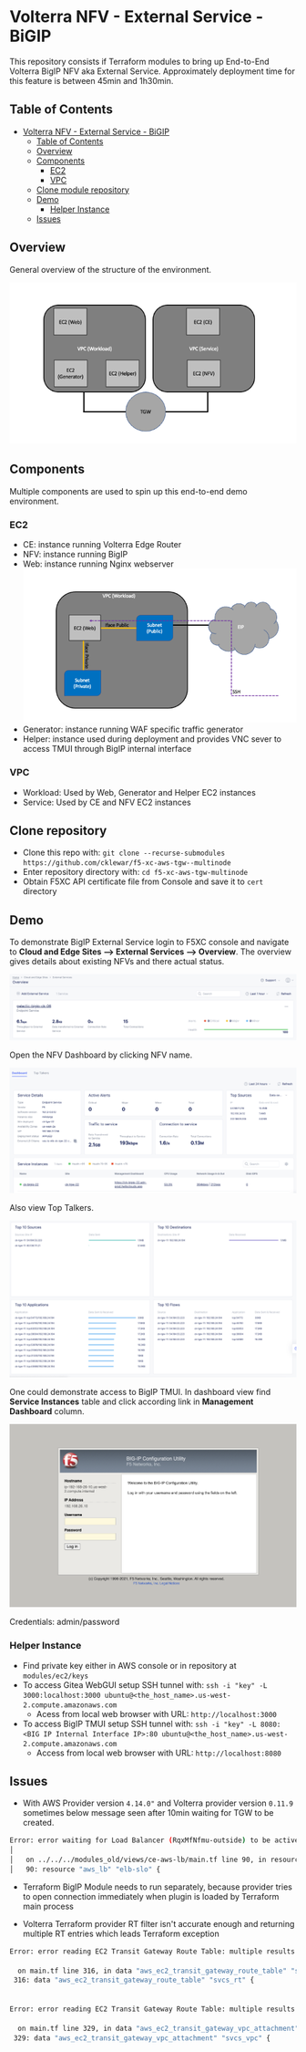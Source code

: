 # Volterra NFV - External Service - BiGIP
This repository consists if Terraform modules to bring up End-to-End Volterra BigIP NFV aka External Service.
Approximately deployment time for this feature is between 45min and 1h30min.

## Table of Contents

- [Volterra NFV - External Service - BiGIP](#volterra-nfv---external-service---bigip)
  * [Table of Contents](#table-of-contents)
  * [Overview](#overview)
  * [Components](#components)
    + [EC2](#ec2)
    + [VPC](#vpc)
  * [Clone module repository](#clone-module-repository)
  * [Demo](#demo)
    + [Helper Instance](#helper-instance)
  * [Issues](#issues)

## Overview 
General overview of the structure of the environment.

![nfv_overview](./docs/nfv_overview_01.png)

## Components

Multiple components are used to spin up this end-to-end demo environment. 

### EC2

- CE: instance running Volterra Edge Router
- NFV: instance running BigIP 
- Web: instance running Nginx webserver
  ![ec2_web_overview](./docs/ec2_web_overview_01.png)
- Generator: instance running WAF specific traffic generator
- Helper: instance used during deployment and provides VNC sever to access TMUI through BigIP internal interface

### VPC

- Workload: Used by Web, Generator and Helper EC2 instances
- Service: Used by CE and NFV EC2 instances

## Clone repository

- Clone this repo with: `git clone --recurse-submodules https://github.com/cklewar/f5-xc-aws-tgw--multinode`
- Enter repository directory with: `cd f5-xc-aws-tgw-multinode`
- Obtain F5XC API certificate file from Console and save it to `cert` directory

## Demo

To demonstrate BigIP External Service login to F5XC console and navigate to __Cloud and Edge Sites --> External Services --> Overview__.
The overview gives details about existing NFVs and there actual status. 

![nfv_bigip_overview_01](./docs/nfv_bigip_overview_01.png)

Open the NFV Dashboard by clicking NFV name. 

![nfv_bigip_dashboard_01](./docs/nfv_dashboard_01.png)

Also view Top Talkers.

![nfv_bigip_top_talkers_01](./docs/nfv_top_talkers.png)

One could demonstrate access to BigIP TMUI. In dashboard view find __Service Instances__ table and click according link in __Management Dashboard__ column. 

![nfv_bigip_tmui_login_01](./docs/tmui_login_01.png)

Credentials: admin/password

### Helper Instance

- Find private key either in AWS console or in repository at `modules/ec2/keys`
- To access Gitea WebGUI setup SSH tunnel with: `ssh -i "key" -L 3000:localhost:3000 ubuntu@<the_host_name>.us-west-2.compute.amazonaws.com`
  - Acess from local web browser with URL: `http://localhost:3000`
- To access BigIP TMUI setup SSH tunnel with: `ssh -i "key" -L 8080:<BIG IP Internal Interface IP>:80 ubuntu@<the_host_name>.us-west-2.compute.amazonaws.com`
  - Access from local web browser with URL: `http://localhost:8080`

## Issues
- With AWS Provider version `4.14.0"` and Volterra provider version `0.11.9` sometimes below message seen after 10min waiting for TGW to be created. 

````bash
Error: error waiting for Load Balancer (RqxMfNfmu-outside) to be active: timeout while waiting for state to become 'active' (last state: 'provisioning', timeout: 10m0s)
│ 
│   on ../../../modules_old/views/ce-aws-lb/main.tf line 90, in resource "aws_lb" "elb-slo":
│   90: resource "aws_lb" "elb-slo" {
````

- Terraform BigIP Module needs to run separately, because provider tries to open connection immediately when plugin is loaded by Terraform main process    

- Volterra Terraform provider RT filter isn't accurate enough and returning multiple RT entries which leads Terraform exception
```bash
Error: error reading EC2 Transit Gateway Route Table: multiple results found, try adjusting search criteria

  on main.tf line 316, in data "aws_ec2_transit_gateway_route_table" "svcs_rt":
 316: data "aws_ec2_transit_gateway_route_table" "svcs_rt" {


Error: error reading EC2 Transit Gateway Route Table: multiple results found, try adjusting search criteria

  on main.tf line 329, in data "aws_ec2_transit_gateway_vpc_attachment" "svcs_vpc":
 329: data "aws_ec2_transit_gateway_vpc_attachment" "svcs_vpc" {
```